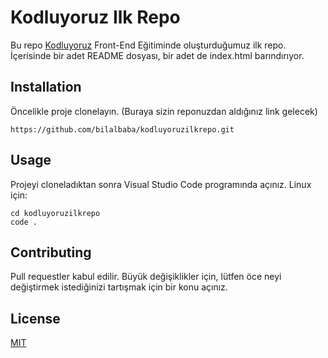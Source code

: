 # Kodluyoruz Ilk Repo

Bu repo [Kodluyoruz](https://kodluyoruz.org/tr/kodluyoruz/)
Front-End Eğitiminde oluşturduğumuz ilk repo. İçerisinde bir adet README dosyası, bir adet de index.html barındırıyor.

## Installation

Öncelikle proje clonelayın. (Buraya sizin reponuzdan aldığınız link gelecek)

```
https://github.com/bilalbaba/kodluyoruzilkrepo.git
```
## Usage

Projeyi cloneladıktan sonra Visual Studio Code programında açınız.
Linux için:
```
cd kodluyoruzilkrepo
code .
```

## Contributing

Pull requestler kabul edilir. Büyük değişiklikler için, lütfen öce neyi değiştirmek istediğinizi tartışmak için bir konu açınız.

## License
[MIT](https://choosealicense.com/licenses/mit/)




